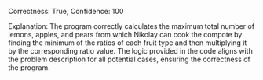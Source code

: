 Correctness: True, Confidence: 100

Explanation: The program correctly calculates the maximum total number of lemons, apples, and pears from which Nikolay can cook the compote by finding the minimum of the ratios of each fruit type and then multiplying it by the corresponding ratio value. The logic provided in the code aligns with the problem description for all potential cases, ensuring the correctness of the program.
